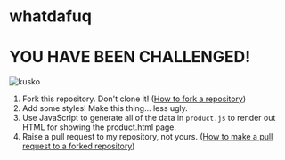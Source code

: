 # whatdafuq

# YOU HAVE BEEN CHALLENGED!

![kusko](https://media.giphy.com/media/GzeASHCqjvLbOgD0bC/giphy.gif?cid=790b7611kc8qgl2pnxysivohfb5c0t3rawu4jxz9odivatlc&ep=v1_gifs_search&rid=giphy.gif&ct=g)

1. Fork this repository. Don't clone it! ([How to fork a repository](https://docs.github.com/en/pull-requests/collaborating-with-pull-requests/working-with-forks/fork-a-repo))
2. Add some styles! Make this thing... less ugly.
3. Use JavaScript to generate all of the data in `product.js` to render out HTML for showing the product.html page.
4. Raise a pull request to my repository, not yours. ([How to make a pull request to a forked repository](https://docs.github.com/en/pull-requests/collaborating-with-pull-requests/proposing-changes-to-your-work-with-pull-requests/creating-a-pull-request-from-a-fork))